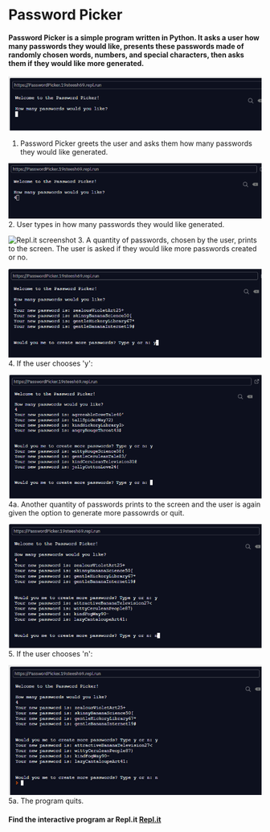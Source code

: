 # Password Picker

#### Password Picker is a simple program written in Python. It asks a user how many passwords they would like, presents these passwords made of randomly chosen words, numbers, and special characters, then asks them if they would like more generated.

![Repl.it screenshot](/images/ppImg1.png)
1. Password Picker greets the user and asks them how many passwords they would like generated.

![Repl.it screenshot](/images/ppImg2.png)
2. User types in how many passwords they would like generated.

![Repl.it screenshot](/image/ppImg3.png)
3. A quantity of passwords, chosen by the user, prints to the screen. The user is asked if they would like more passwords created or no.

![Repl.it screenshot](/images/ppImg4.png)
4. If the user chooses 'y':

  ![Repl.it screenshot](/images/ppImg7.png)
  4a. Another quantity of passwords prints to the screen and the user is again given the option to generate more passowrds or quit.
  
![Repl.it screenshot](/images/ppImg5.png)
5. If the user chooses 'n':

  ![Repl.it screenshot](/images/ppImg6.png)
  5a. The program quits.
  
#### Find the interactive program ar Repl.it [Repl.it](https://repl.it/@19Steesh69/PasswordPicker#main.py)



